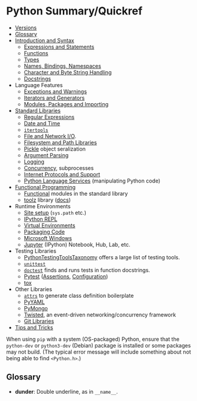 Python Summary/Quickref
=======================

* [Versions](version.md)
* [Glossary](https://docs.python.org/3/glossary.html)
* [Introduction and Syntax](language.md)
  - [Expressions and Statements](expressions.md)
  - [Functions](functions.md)
  - [Types](types.md)
  - [Names, Bindings, Namespaces](name-binding.md)
  - [Character and Byte String Handling](string.md)
  - [Docstrings](docstring.md)
* Language Features
  - [Exceptions and Warnings](exceptions.md)
  - [Iterators and Generators](iter.md)
  - [Modules, Packages and Importing](import.md)
* [Standard Libraries](stdlib.md)
  - [Regular Expressions](regexp.md)
  - [Date and Time](datetime.md)
  - [`itertools`](iter.md)
  - [File and Network I/O](io.md).
  - [Filesystem and Path Libraries](files.md)
  - [Pickle](pickle.md) object seralization
  - [Argument Parsing](argparse.md)
  - [Logging](logging.md)
  - [Concurrency](concurrency.md), subprocesses
  - [Internet Protocols and Support](internet.md)
  - [Python Language Services](ast.md) (manipulating Python code)
* [Functional Programming](fp.md)
  - [Functional] modules in the standard library
  - [toolz][toolz-pypy] library ([docs][toolz-docs])
* Runtime Environments
  - [Site setup](runtime/site.md) (`sys.path` etc.)
  - [IPython REPL](runtime/ipython.md)
  - [Virtual Environments](runtime/virtualenv.md)
  - [Packaging Code](runtime/packaging.md)
  - [Microsoft Windows](runtime/win.md)
  - [Jupyter](runtime/jupyter.md) (IPython) Notebook, Hub, Lab, etc.
* Testing Libraries
  - [PythonTestingToolsTaxonomy][PTTT] offers a large list of testing tools.
  - [`unittest`](test/unittest.md)
  - [`doctest`] finds and runs tests in function docstrings.
  - [Pytest](test/pytest.md)
    ([Assertions](test/pytest-assert.md),
    [Configuration](test/pytest-config.md))
  - [tox](test/tox.md)
* Other Libraries
  - [`attrs`](lib/attrs.md) to generate class definition boilerplate
  - [PyYAML](lib/yaml.md)
  - [PyMongo](lib/pymongo.md)
  - [Twisted](lib/twisted/), an event-driven networking/concurrency framework
  - [Git Libraries](lib/git.md)
* [Tips and Tricks](tips.md)

When using `pip` with a system (OS-packaged) Python, ensure that the
`python-dev` or `python3-dev` (Debian) package is installed or some
packages may not build. (The typical error message will include
something about not being able to find `<Python.h>`.)


Glossary
--------

* __dunder__: Double underline, as in `__name__`.



[PTTT]: https://wiki.python.org/moin/PythonTestingToolsTaxonomy
[`doctest`]: https://docs.python.org/3/library/doctest.html
[functional]: https://docs.python.org/3/library/functional.html
[toolz-docs]: https://toolz.readthedocs.io/
[toolz-pypy]: https://pypi.python.org/pypi/toolz
